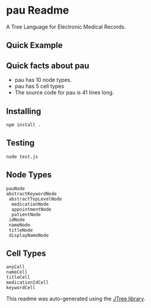 # pau Readme

A Tree Language for Electronic Medical Records.

## Quick Example



## Quick facts about pau

- pau has 10 node types.
- pau has 5 cell types
- The source code for pau is 41 lines long.

## Installing

    npm install .

## Testing

    node test.js

## Node Types


    pauNode
    abstractKeywordNode
     abstractTopLevelNode
      medicationNode
      appointmentNode
      patientNode
     idNode
     nameNode
     titleNode
     displayNameNode

## Cell Types


    anyCell
    nameCell
    titleCell
    medicationIdCell
    keywordCell

This readme was auto-generated using the [JTree library](https://github.com/treenotation/jtree).